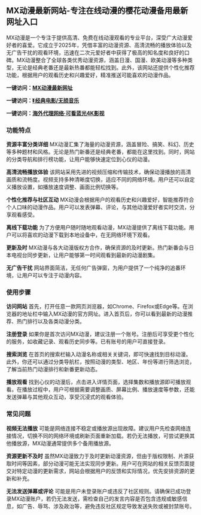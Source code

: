 <h2>MX动漫最新网站-专注在线动漫的樱花动漫备用最新网址入口</h2>
<p>MX动漫是一个专注于提供高清、免费在线动漫观看的专业平台，深受广大动漫爱好者的喜爱。它成立于2025年，凭借丰富的动漫资源、高清流畅的播放体验以及无广告干扰的观看环境，迅速在二次元爱好者中获得了极高的知名度和良好的口碑。MX动漫整合了全球各类优秀动漫资源，涵盖日漫、国漫、欧美动漫等多种类型，无论是经典老番还是最新热番都能轻松找到。此外，该网站还提供个性化推荐功能，根据用户的观看历史和兴趣爱好，精准推送可能喜欢的动漫作品。</p>
<p><strong>一键访问：</strong><a href="https://www.ggonav.com/sites/5957.html"><strong>MX动漫最新网址</strong></a></p>
<p><strong>一键访问：</strong><a href="https://pan.quark.cn/s/0db22432c259"><strong>⏬经典电影/无损音乐</strong></a></p>
<p><strong>一键访问：</strong><a href="http://ip.harmonylink.net/share/e82025"><strong>海外代理网络·可看蓝光4K影视</strong></a></p>
<h3><strong>功能特点</strong></h3>
<p><strong>资源丰富分类详细</strong> MX动漫汇集了海量的动漫资源，涵盖冒险、搞笑、科幻、历史等多种题材和风格。无论是热门新番还是经典老番，都能在这里找到。同时，网站的分类导航和排行榜功能，让用户能够快速定位到心仪的动漫。</p>
<p><strong>高清流畅播放体验</strong> 该网站采用先进的视频压缩和传输技术，确保动漫播放的高清画质和流畅度。视频支持多种清晰度切换，适应不同的网络环境。用户还可以自定义播放设置，如播放速度调整、画面比例切换等。</p>
<p><strong>个性化推荐与社区互动</strong> MX动漫会根据用户的观看历史和兴趣爱好，智能推荐符合个人口味的动漫作品。用户可以发表弹幕、评论，与其他动漫爱好者实时交流，分享观看感受。</p>
<p><strong>离线下载功能</strong> 为了方便用户随时随地观看动漫，MX动漫提供了离线下载功能。用户可以将喜欢的动漫下载到本地设备中，在无网络环境下观看。</p>
<p><strong>更新及时</strong> MX动漫与各大动漫版权方合作，确保资源的及时更新。热门新番会与日本电视台同步更新，让用户能够第一时间观看到最新的动漫剧集。</p>
<p><strong>无广告干扰</strong> 网站界面简洁，无任何广告弹窗，为用户提供了一个纯净的追番环境，让用户可以专注于动漫内容。</p>
<h3><strong>使用步骤</strong></h3>
<p><strong>访问网站</strong> 首先，打开任意一款网页浏览器，如Chrome、Firefox或Edge等。在浏览器的地址栏中输入MX动漫的官方网址。进入首页后，你可以看到最新的动漫推荐、热门排行以及各类动漫分类。</p>
<p><strong>注册登录</strong> 如果你是首次访问MX动漫，建议注册一个账号。注册后可享受更个性化的服务，如收藏记录、观看历史同步等。已有账号的用户可直接登录。</p>
<p><strong>搜索浏览</strong> 在首页的搜索栏输入动漫名称或相关关键词，即可快速找到目标动漫。此外，你还可以通过分类导航栏，按照动漫的类型、地区、年份等进行筛选浏览，了解当前热门动漫排行和新番更新动态。</p>
<p><strong>播放观看</strong> 找到心仪的动漫后，点击进入详情页面，选择集数和播放源即可播放观看。在播放过程中，用户可根据需要调整画质、屏幕比例、播放速度等参数，还能发送弹幕与其他观众互动，享受沉浸式的观看体验。</p>
<h3><strong>常见问题</strong></h3>
<p><strong>视频无法播放</strong> 可能是网络连接不稳定或播放源出现故障。建议用户先检查网络连接情况，切换不同的网络环境或刷新页面重新加载。若仍无法播放，可尝试更换其他播放源，MX动漫通常提供多个备用播放源。</p>
<p><strong>资源更新不及时</strong> 虽然MX动漫致力于及时更新动漫资源，但由于版权限制、片源获取时间等因素，部分动漫可能无法实现同步更新。用户可在网站的相关反馈页面提交对特定动漫的更新需求，网站会根据用户的反馈和实际情况，优先安排资源的更新和补充。</p>
<p><strong>无法发送弹幕或评论</strong> 可能是用户未登录账户或违反了社区规则。请确保已成功登录MX动漫账户，若仍无法发送，需检查自己的发言内容是否包含违规或敏感信息，如广告、辱骂、涉及政治等，避免违反社区规定导致发送失败或被封禁账号。</p>
